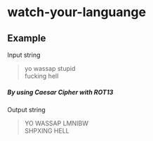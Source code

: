 # watch-your-languange
## Example
Input string
> yo wassap stupid \
> fucking hell

##### By using Caesar Cipher with ROT13 
Output string
> YO WASSAP LMNIBW\
> SHPXING HELL
